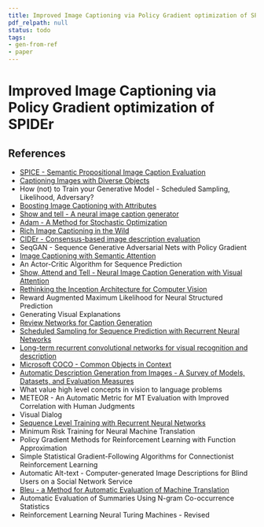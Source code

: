 ```yaml
---
title: Improved Image Captioning via Policy Gradient optimization of SPIDEr
pdf_relpath: null
status: todo
tags:
- gen-from-ref
- paper
---
```


# Improved Image Captioning via Policy Gradient optimization of SPIDEr

## References

- [SPICE - Semantic Propositional Image Caption Evaluation](./spice-semantic-propositional-image-caption-evaluation.md)
- [Captioning Images with Diverse Objects](./captioning-images-with-diverse-objects.md)
- How (not) to Train your Generative Model - Scheduled Sampling, Likelihood, Adversary?
- [Boosting Image Captioning with Attributes](./boosting-image-captioning-with-attributes.md)
- [Show and tell - A neural image caption generator](./show-and-tell-a-neural-image-caption-generator.md)
- [Adam - A Method for Stochastic Optimization](./adam-a-method-for-stochastic-optimization.md)
- [Rich Image Captioning in the Wild](./rich-image-captioning-in-the-wild.md)
- [CIDEr - Consensus-based image description evaluation](./cider-consensus-based-image-description-evaluation.md)
- SeqGAN - Sequence Generative Adversarial Nets with Policy Gradient
- [Image Captioning with Semantic Attention](./image-captioning-with-semantic-attention.md)
- An Actor-Critic Algorithm for Sequence Prediction
- [Show, Attend and Tell - Neural Image Caption Generation with Visual Attention](./show-attend-and-tell-neural-image-caption-generation-with-visual-attention.md)
- [Rethinking the Inception Architecture for Computer Vision](./rethinking-the-inception-architecture-for-computer-vision.md)
- Reward Augmented Maximum Likelihood for Neural Structured Prediction
- Generating Visual Explanations
- [Review Networks for Caption Generation](./review-networks-for-caption-generation.md)
- [Scheduled Sampling for Sequence Prediction with Recurrent Neural Networks](./scheduled-sampling-for-sequence-prediction-with-recurrent-neural-networks.md)
- [Long-term recurrent convolutional networks for visual recognition and description](./long-term-recurrent-convolutional-networks-for-visual-recognition-and-description.md)
- [Microsoft COCO - Common Objects in Context](./microsoft-coco-common-objects-in-context.md)
- [Automatic Description Generation from Images - A Survey of Models, Datasets, and Evaluation Measures](./automatic-description-generation-from-images-a-survey-of-models-datasets-and-evaluation-measures.md)
- What value high level concepts in vision to language problems
- METEOR - An Automatic Metric for MT Evaluation with Improved Correlation with Human Judgments
- Visual Dialog
- [Sequence Level Training with Recurrent Neural Networks](./sequence-level-training-with-recurrent-neural-networks.md)
- Minimum Risk Training for Neural Machine Translation
- Policy Gradient Methods for Reinforcement Learning with Function Approximation
- Simple Statistical Gradient-Following Algorithms for Connectionist Reinforcement Learning
- Automatic Alt-text - Computer-generated Image Descriptions for Blind Users on a Social Network Service
- [Bleu - a Method for Automatic Evaluation of Machine Translation](./bleu-a-method-for-automatic-evaluation-of-machine-translation.md)
- Automatic Evaluation of Summaries Using N-gram Co-occurrence Statistics
- Reinforcement Learning Neural Turing Machines - Revised
